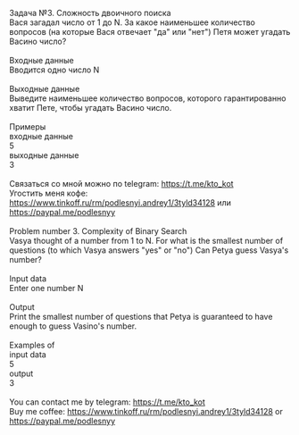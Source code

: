 Задача №3. Сложность двоичного поиска<br />Вася загадал число от 1 до N. За какое наименьшее количество вопросов (на которые Вася отвечает "да" или "нет") Петя может угадать Васино число?<br /><br />Входные данные<br />Вводится одно число N<br /><br />Выходные данные<br />Выведите наименьшее количество вопросов, которого гарантированно хватит Пете, чтобы угадать Васино число.<br /><br />Примеры<br />входные данные<br />5<br />выходные данные<br />3<br /><br />Связаться со мной можно по telegram: https://t.me/kto_kot<br />Угостить меня кофе: https://www.tinkoff.ru/rm/podlesnyi.andrey1/3tyld34128 или https://paypal.me/podlesnyy<br /><br />Problem number 3. Complexity of Binary Search<br />Vasya thought of a number from 1 to N. For what is the smallest number of questions (to which Vasya answers "yes" or "no") Can Petya guess Vasya's number?<br /><br />Input data<br />Enter one number N<br /><br />Output<br />Print the smallest number of questions that Petya is guaranteed to have enough to guess Vasino's number.<br /><br />Examples of<br />input data<br />5<br />output<br />3<br /><br /> You can contact me by telegram: https://t.me/kto_kot <br /> Buy me coffee: https://www.tinkoff.ru/rm/podlesnyi.andrey1/3tyld34128 or https://paypal.me/podlesnyy